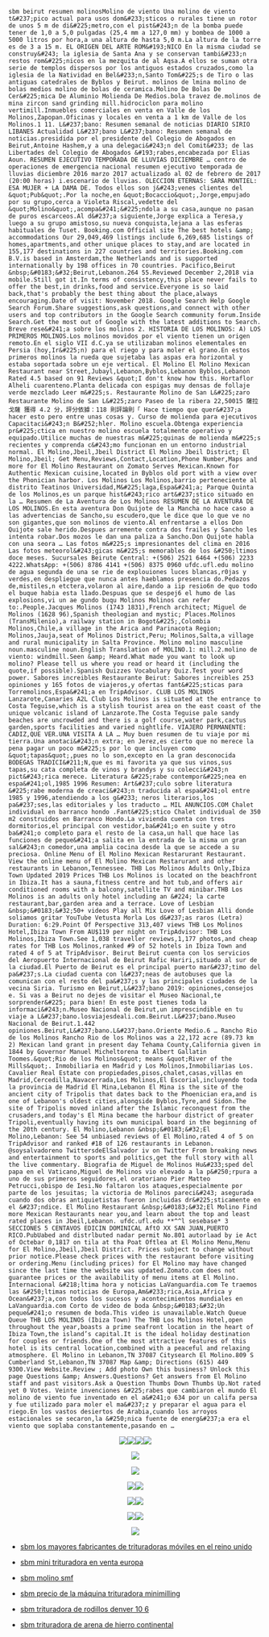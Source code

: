 
```
sbm beirut resumen molinosMolino de viento Una molino de viento t&#237;pico actual para usos dom&#233;sticos o rurales tiene un rotor de unos 5 m de di&#225;metro,con el pist&#243;n de la bomba puede tener de 1,0 a 5,0 pulgadas (25,4 mm a 127,0 mm) y bombea de 1000 a 5000 litros por hora,a una altura de hasta 5,0 m.La altura de la torre es de 3 a 15 m. EL ORIGEN DEL ARTE ROM&#193;NICO En la misma ciudad se construy&#243; la iglesia de Santa Ana y se conservan tambi&#233;n restos rom&#225;nicos en la mezquita de al Aqsa.A ellos se suman otra serie de templos dispersos por los antiguos estados cruzados,como la iglesia de la Natividad en Bel&#233;n,Santo Tom&#225;s de Tiro o las antiguas catedrales de Byblos y Beirut. molinos de lmina molino de bolas medios molino de bolas de ceramica.Molino De Bolas De Cer&#225;mica De Aluminio Molienda De Medios.bola travez de.molinos de mina zircon sand grinding mill.hidrociclon para molino vertimill.Inmuebles comerciales en venta en Valle de los Molinos,Zapopan.Oficinas y locales en venta a 1 km de Valle de los Molinos.1 11. L&#237;bano: Resumen semanal de noticias DIARIO SIRIO LIBANES Actualidad L&#237;bano L&#237;bano: Resumen semanal de noticias.presidida por el presidente del Colegio de Abogados en Beirut,Antoine Hashem,y a una delegaci&#243;n del Comit&#233; de las Libertades del Colegio de Abogados &#193;rabes,encabezada por Elias Aoun. RESUMEN EJECUTIVO TEMPORADA DE LLUVIAS DICIEMBRE … centro de operaciones de emergencia nacional resumen ejecutivo temporada de lluvias diciembre 2016 marzo 2017 actualizado al 02 de febrero de 2017 (20:00 horas) i.escenario de lluvias. OLECCION ETERNAS: SARA MONTIEL: ESA MUJER + LA DAMA DE. Todos ellos son j&#243;venes clientes del &quot;Pub&quot;.Por la noche,en &quot;Bocaccio&quot;,Jorge,empujado por su grupo,cerca a Violeta Riscal,vedette del &quot;Molino&quot;,acompa&#241;&#225;ndola a su casa,aunque no pasan de puros escarceos.Al d&#237;a siguiente,Jorge explica a Teresa,y luego a su grupo amistoso,su nueva conquista,lejana a las esferas habituales de Tuset. Booking.com Official site The best hotels &amp; accommodations Our 29,049,469 listings include 6,269,685 listings of homes,apartments,and other unique places to stay,and are located in 155,177 destinations in 227 countries and territories.Booking.com B.V.is based in Amsterdam,the Netherlands and is supported internationally by 198 offices in 70 countries. Pacifico,Beirut &nbsp;&#0183;&#32;Beirut,Lebanon.264 55.Reviewed December 2,2018 via mobile.Still got it.In terms of consistency,this place never fails to offer the best,in drinks,food and service.Everyone is so laid back,that's probably the best thing about the place,always encouraging.Date of visit: November 2018. Google Search Help Google Search Forum.Share suggestions,ask questions,and connect with other users and top contributors in the Google Search community forum.Inside Search.Get the most out of Google with the latest additions to Search. Breve rese&#241;a sobre los molinos 2. HISTORIA DE LOS MOLINOS: A) LOS PRIMEROS MOLINOS.Los molinos movidos por el viento tienen un origen remoto.En el siglo VII d.C.ya se utilizaban molinos elementales en Persia (hoy,Ir&#225;n) para el riego y para moler el grano.En estos primeros molinos la rueda que sujetaba las aspas era horizontal y estaba soportada sobre un eje vertical. El Molino El Molino Mexican Restaurant near Street,Jubayl,Lebanon,Byblos,Lebanon Byblos,Lebanon Rated 4.5 based on 91 Reviews &quot;I don't know how this. Hortaflor Alheli cuarenteno.Planta delicada con espigas muy densas de follaje verde mezclado Leer m&#225;s. Restaurante Molino de San L&#225;zaro Restaurante Molino de San L&#225;zaro Paseo de la ribera 22,50015 薩拉戈薩 獲得 4.2 分，評分依據：118 則評論則「 Hace tiempo que quer&#237;a hacer esto pero entre unas cosas y. Curso de molienda para ejecutivos Capacitaci&#243;n B&#252;hler. Molino escuela.Obtenga experiencia pr&#225;ctica en nuestro molino escuela totalmente operativo y equipado.Utilice muchas de nuestras m&#225;quinas de molienda m&#225;s recientes y comprenda c&#243;mo funcionan en un entorno industrial normal. El Molino,Jbeil,Jbeil District El Molino Jbeil District; El Molino,Jbeil; Get Menu,Reviews,Contact,Location,Phone Number,Maps and more for El Molino Restaurant on Zomato Serves Mexican.Known for Authentic Mexican cuisine,located in Byblos old port with a view over the Phonician harbor. Los Molinos Los Molinos,barrio perteneciente al distrito Teatinos Universidad,M&#225;laga,Espa&#241;a; Parque Quinta de los Molinos,es un parque hist&#243;rico art&#237;stico situado en la … Resumen de La Aventura de Los Molinos RESUMEN DE LA AVENTURA DE LOS MOLINOS.En esta aventura Don Quijote de la Mancha no hace caso a las advertencias de Sancho,su escudero,que le dice que lo que ve no son gigantes,que son molinos de viento.Al enfrentarse a ellos Don Quijote sale herido.Despues arremente contra dos frailes y Sancho les intenta robar.Dos mozos le dan una paliza a Sancho.Don Quijote habla con una seora … Las fotos m&#225;s impresionantes del clima en 2016 Las fotos meteorol&#243;gicas m&#225;s memorables de los &#250;ltimos doce meses. Sucursales Beirute Central: +(506) 2521 6464 +(506) 2233 4222.WhatsApp: +(506) 8786 4141 +(506) 8375 0960 ufdc.ufl.edu molino de agua segunda de una se rie de explouiones luces blancas,r0jas y verdes,en despliegue que nunca antes haeblamos presencia do.Pedazos de,mistiles,n etctera,volaron al aire,dando a iip resio6n de quo todo el buque habia esta l1ado.Despuas que se despej6 el humo de las explosions,vi un ae gundo buqu Molinos Molinos can refer to:.People.Jacques Molinos (1743 1831),French architect; Miguel de Molinos (1628 96),Spanish theologian and mystic; Places.Molinos (TransMilenio),a railway station in Bogot&#225;,Colombia Molinos,Chile,a village in the Arica and Parinacota Region; Molinos,Jauja,seat of Molinos District,Peru; Molinos,Salta,a village and rural municipality in Salta Province. Molino molino masculine noun.masculine noun.English Translation of MOLINO.1: mill.2.molino de viento: windmill.Seen &amp; Heard.What made you want to look up molino? Please tell us where you read or heard it (including the quote,if possible).Spanish Quizzes Vocabulary Quiz.Test your word power. Sabores increibles Restaurante Beirut: Sabores increibles 253 opiniones y 165 fotos de viajeros,y ofertas fant&#225;sticas para Torremolinos,Espa&#241;a en TripAdvisor. CLUB LOS MOLINOS Lanzarote,Canaries A2L Club Los Molinos is situated at the entrance to Costa Teguise,which is a stylish tourist area on the east coast of the unique volcanic island of Lanzarote.The Costa Teguise pale sandy beaches are uncrowded and there is a golf course,water park,cactus garden,sports facilities and varied nightlife. VIAJERO PERMANENTE: CADIZ,QUE VER.UNA VISITA A LA … Muy buen resumen de tu viaje por mi tierra.Una anotaci&#243;n extra; en Jerez,es cierto que no merece la pena pagar un poco m&#225;s por lo que incluyen como &quot;tapas&quot;,pues no lo son,excepto en la gran desconocida BODEGAS TRADICI&#211;N,que es mi favorita ya que sus vinos,sus tapas,su cata completa de vinos y brandys y su colecci&#243;n pict&#243;rica merece. Literatura &#225;rabe contempor&#225;nea en espa&#241;ol,1985 1996 Resumen: Art&#237;culo sobre literatura &#225;rabe moderna de creaci&#243;n traducida al espa&#241;ol entre 1985 y 1996,atendiendo a los g&#233; neros literarios,los pa&#237;ses,las editoriales y los traducto … MIL ANUNCIOS.COM Chalet individual en barranco hondo .Fant&#225;stico Chalet individual de 350 m2 construidos en Barranco Hondo.La vivienda cuenta con tres dormitorios,el principal con vestidor,ba&#241;o en suite y otro ba&#241;o completo para el resto de la casa,un hall que hace las funciones de peque&#241;a salita en la entrada de la misma un gran sal&#243;n comedor,una amplia cocina desde la que se accede a su preciosa. Online Menu of El Molino Mexican Restarurant Restaurant. View the online menu of El Molino Mexican Restarurant and other restaurants in Lebanon,Tennessee. THB Los Molinos Adults Only,Ibiza Town Updated 2019 Prices THB Los Molinos is located on the beachfront in Ibiza.It has a sauna,fitness centre and hot tub,and offers air conditioned rooms with a balcony,satellite TV and minibar.THB Los Molinos is an adults only hotel including an &#224; la carte restaurant,bar,garden area and a terrace. Love of Lesbian &nbsp;&#0183;&#32;50+ videos Play all Mix Love of Lesbian Alli donde soliamos gritar YouTube Vetusta Morla Los d&#237;as raros (Letra) Duration: 6:29.Point Of Perspective 313,407 views THB Los Molinos Hotel,Ibiza Town From AU$119 per night on TripAdvisor: THB Los Molinos,Ibiza Town.See 1,038 traveller reviews,1,177 photos,and cheap rates for THB Los Molinos,ranked #9 of 52 hotels in Ibiza Town and rated 4 of 5 at TripAdvisor. Beirut Beirut cuenta con los servicios del Aeropuerto Internacional de Beirut Rafic Hariri,situado al sur de la ciudad.El Puerto de Beirut es el principal puerto mar&#237;timo del pa&#237;s.La ciudad cuenta con l&#237;neas de autobuses que la comunican con el resto del pa&#237;s y las principales ciudades de la vecina Siria. Turismo en Beirut,L&#237;bano 2019: opiniones,consejos e. Si vas a Beirut no dejes de visitar el Museo Nacional,te sorprender&#225; para bien! En este post tienes toda la informaci&#243;n.Museo Nacional de Beirut,un imprescindible en tu viaje a L&#237;bano.losviajesdeali.com.Beirut.L&#237;bano.Museo Nacional de Beirut.1.442 opiniones.Beirut,L&#237;bano.L&#237;bano.Oriente Medio.6 … Rancho Rio de los Molinos Rancho Rio de los Molinos was a 22,172 acre (89.73 km 2) Mexican land grant in present day Tehama County,California given in 1844 by Governor Manuel Micheltorena to Albert Gallatin Toomes.&quot;Rio de los Molinos&quot; means &quot;River of the Mills&quot;. Inmobiliaria en Madrid y Los Molinos,Inmobiliarias Los. Cavalier Real Estate con propiedades,pisos,chalet,casas,villas en Madrid,Cercedilla,Navacerrada,Los Molinos,El Escorial,incluyendo toda la provincia de Madrid El Mina,Lebanon El Mina is the site of the ancient city of Tripolis that dates back to the Phoenician era,and is one of Lebanon's oldest cities,alongside Byblos,Tyre,and Sidon.The site of Tripolis moved inland after the Islamic reconquest from the crusaders,and today's El Mina became the harbour district of greater Tripoli,eventually having its own municipal board in the beginning of the 20th century. El Molino,Lebanon &nbsp;&#0183;&#32;El Molino,Lebanon: See 54 unbiased reviews of El Molino,rated 4 of 5 on TripAdvisor and ranked #18 of 126 restaurants in Lebanon. @soysalvadoreno TwittersdeElSalvador iv on Twitter From breaking news and entertainment to sports and politics,get the full story with all the live commentary. Biografia de Miguel de Molinos Hu&#233;sped del papa en el Vaticano,Miguel de Molinos vio elevado a la p&#250;rpura a uno de sus primeros seguidores,el oratoriano Pier Matteo Petrucci,obispo de Iesi.No faltaron los ataques,especialmente por parte de los jesuitas; la victoria de Molinos pareci&#243; asegurada cuando dos obras antiquietistas fueron incluidas dr&#225;sticamente en el &#237;ndice. El Molino Restaurant &nbsp;&#0183;&#32;El Molino Find more Mexican Restaurants near you,and learn about the top and least rated places in Jbeil,Lebanon. ufdc.ufl.edu **^^l sesebase* 3 SECCIONES 5 CENTAVOS EDICIN DOMINICAL AftO XX SAN JUAN,PUERTO RICO.PubUabed and distrlbuted nadar permit No.801 autorlaad by ie Act of Octebar 0,1817 on tila at tha Poat Oftlea at El Molino Menu,Menu for El Molino,Jbeil,Jbeil District. Prices subject to change without prior notice.Please check prices with the restaurant before visiting or ordering.Menu (including prices) for El Molino may have changed since the last time the website was updated.Zomato.com does not guarantee prices or the availability of menu items at El Molino. Internacional &#218;ltima hora y noticias LaVanguardia.com Te traemos las &#250;ltimas noticias de Europa,Am&#233;rica,Asia,Africa y Ocean&#237;a,con todos los sucesos y acontecimientos mundiales en LaVanguardia.com Corto de video de boda &nbsp;&#0183;&#32;Un peque&#241;o resumen de boda.This video is unavailable.Watch Queue Queue THB LOS MOLINOS (Ibiza Town) The THB Los Molinos Hotel,open throughout the year,boasts a prime seafront location in the heart of Ibiza Town,the island’s capital.It is the ideal holiday destination for couples or friends.One of the most attractive features of this hotel is its central location,combined with a peaceful and relaxing atmosphere. El Molino in Lebanon,TN 37087 Citysearch El Molino.809 S Cumberland St,Lebanon,TN 37087 Map &amp; Directions (615) 449 9300.View Website.Review ; Add photo Own this business? Unlock this page Questions &amp; Answers.Questions? Get answers from El Molino staff and past visitors.Ask a Question Thumbs Down Thumbs Up.Not rated yet 0 Votes. Veinte invenciones &#225;rabes que cambiaron el mundo El molino de viento fue inventado en el a&#241;o 634 por un califa persa y fue utilizado para moler el ma&#237;z y preparar el agua para el riego.En los vastos desiertos de Arabia,cuando los arroyos estacionales se secaron,la &#250;nica fuente de energ&#237;a era el viento que soplaba constantemente,pasando en … 
```

<div align="center">

<a href="https://es-mill.shibang-china.com/github&k=sbm+beirut+resumen+molinos"><img src="https://static.shibang-china.com/es/mill/index.jpg"></a><a href="https://es-mill.shibang-china.com/materials.htmlgithub&k=sbm+beirut+resumen+molinos"><img src="https://static.shibang-china.com/es/mill/materials.jpg"></a><a href="https://es-mill.shibang-china.com/about.htmlgithub&k=sbm+beirut+resumen+molinos"><img src="https://static.shibang-china.com/es/mill/about.jpg"></a><a href="https://es-mill.shibang-china.com/contact.htmlgithub&k=sbm+beirut+resumen+molinos"><img src="https://static.shibang-china.com/es/mill/contact.jpg"></a>

<a href="https://es-mill.shibang-china.com/github&k=sbm+beirut+resumen+molinos"><img src="https://static.shibang-china.com/es/mill/banner.jpg"></a>

<a href="https://swt.shibang-china.com/github&k=sbm+beirut+resumen+molinos"><img src="https://static.shibang-china.com/es/mill/chat.jpg"></a>

<a href="https://es-mill.shibang-china.com/products/vertical-roller-mill.htmlgithub&k=sbm+beirut+resumen+molinos"><img src="https://static.shibang-china.com/es/mill/vertical.jpg"></a><a href="https://es-mill.shibang-china.com/products/raymond-mill.htmlgithub&k=sbm+beirut+resumen+molinos"><img src="https://static.shibang-china.com/es/mill/raymond.jpg"></a>

<a href="https://es-mill.shibang-china.com/products/ultrafine-grinding-mill.htmlgithub&k=sbm+beirut+resumen+molinos"><img src="https://static.shibang-china.com/es/mill/ultrafine.jpg"></a><a href="https://es-mill.shibang-china.com/products/trapezium-grinding-mill.htmlgithub&k=sbm+beirut+resumen+molinos"><img src="https://static.shibang-china.com/es/mill/trapezium.jpg"></a>

<a href="https://es-mill.shibang-china.com/products/ball-mill.htmlgithub&k=sbm+beirut+resumen+molinos"><img src="https://static.shibang-china.com/es/mill/ball.jpg"></a><a href="https://es-mill.shibang-china.com/products/hammer-mill.htmlgithub&k=sbm+beirut+resumen+molinos"><img src="https://static.shibang-china.com/es/mill/hammer.jpg"></a>

<a href="https://swt.shibang-china.com/github&k=sbm+beirut+resumen+molinos"><img src="https://static.shibang-china.com/es/mill/case.jpg"></a>

</div>


* [sbm los mayores fabricantes de trituradoras móviles en el reino unido](sbm%20los%20mayores%20fabricantes%20de%20trituradoras%20m%C3%B3viles%20en%20el%20reino%20unido.md)

* [sbm mini trituradora en venta europa](sbm%20mini%20trituradora%20en%20venta%20europa.md)

* [sbm molino smf](sbm%20molino%20smf.md)

* [sbm precio de la máquina trituradora minimilling](sbm%20precio%20de%20la%20m%C3%A1quina%20trituradora%20minimilling.md)

* [sbm trituradora de rodillos denver 10 6](sbm%20trituradora%20de%20rodillos%20denver%2010%206.md)

* [sbm trituradora de arena de hierro continental](sbm%20trituradora%20de%20arena%20de%20hierro%20continental.md)